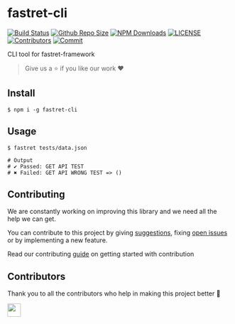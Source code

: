 # fastret-cli

[![Build Status](https://travis-ci.com/arshadkazmi42/fastret-cli.svg?branch=master)](https://travis-ci.com/arshadkazmi42/fastret-cli)
[![Github Repo Size](https://img.shields.io/github/repo-size/arshadkazmi42/fastret-cli.svg)](https://github.com/arshadkazmi42/fastret-cli)
[![NPM Downloads](https://img.shields.io/npm/dt/fastret-cli.svg)](https://www.npmjs.com/package/fastret-cli)
[![LICENSE](https://img.shields.io/npm/l/fastret-cli.svg)](https://github.com/arshadkazmi42/fastret-cli/LICENSE)
[![Contributors](https://img.shields.io/github/contributors/arshadkazmi42/fastret-cli.svg)](https://github.com/arshadkazmi42/fastret-cli/graphs/contributors)
[![Commit](https://img.shields.io/github/last-commit/arshadkazmi42/fastret-cli.svg)](https://github.com/arshadkazmi42/fastret-cli/commits/master)

CLI tool for fastret-framework

> Give us a :star: if you like our work :heart:

## Install

```shell
$ npm i -g fastret-cli
```

## Usage

```shell
$ fastret tests/data.json

# Output
# ✔ Passed: GET API TEST
# ✖ Failed: GET API WRONG TEST => ()
```

## Contributing

We are constantly working on improving this library and we need all the help we can get. 

You can contribute to this project by giving [suggestions](https://github.com/arshadkazmi42/fastret-cli/issues/new), fixing [open issues](https://github.com/arshadkazmi42/fastret-cli/issues) or by implementing a new feature. 

Read our contributing [guide](CONTRIBUTING.md) on getting started with contribution

## Contributors

Thank you to all the contributors who help in making this project better :raised_hands:

<a href="https://github.com/arshadkazmi42"><img src="https://github.com/arshadkazmi42.png" width="30" /></a>
